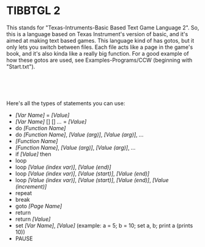 # TIBBTGL 2

This stands for "Texas-Intruments-Basic Based Text Game Language 2". So, this is a language based on Texas Instrument's version of basic, and it's aimed at making text based games. This language kind of has gotos, but it only lets you switch between files. Each file acts like a page in the game's book, and it's also kinda like a really big function. For a good example of how these gotos are used, see Examples-Programs/CCW (beginning with "Start.txt").

<br />
<br />
<br />

Here's all the types of statements you can use:

- *[Var Name]*  =  *[Value]*
- *[Var Name]* [] [] *...*  =  *[Value]*
- do *[Function Name]*
- do *[Function Name]*, *[Value (arg)]*, *[Value (arg)]*, *...*
- *[Function Name]*
- *[Function Name]*, *[Value (arg)]*, *[Value (arg)]*, *...*
- if *[Value]* then
- loop
- loop *[Value (index var)]*, *[Value (end)]*
- loop *[Value (index var)]*, *[Value (start)]*, *[Value (end)]*
- loop *[Value (index var)]*, *[Value (start)]*, *[Value (end)]*, *[Value (increment)]*
- repeat
- break
- goto *[Page Name]*
- return
- return *[Value]*
- set *[Var Name]*, *[Value]*   (example: a = 5; b = 10; set a, b; print a (prints 10))
- PAUSE 